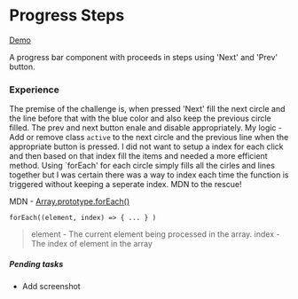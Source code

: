 # Progress Steps

[Demo](https://50projects50days-psi.vercel.app/progress-steps)

A progress bar component with proceeds in steps using 'Next' and 'Prev' button. 

### Experience 

The premise of the challenge is, when pressed 'Next' fill the next circle and the line before that with the blue color and also keep the previous circle filled. The prev and next button enale and disable appropriately. 
My logic - Add or remove class `active` to the next circle and the previous line when the appropriate button is pressed. I did not want to setup a index for each click and then based on that index fill the items and needed a more efficient method. Using `forEach' for each circle simply fills all the cirles and lines together but I was certain there was a way to index each time the function is triggered without keeping a seperate index. MDN to the rescue!

MDN - [Array.prototype.forEach()](https://developer.mozilla.org/en-US/docs/Web/JavaScript/Reference/Global_Objects/Array/forEach)

```forEach((element, index) => { ... } )```
> element - The current element being processed in the array.
> index - The index of element in the array


##### Pending tasks
- Add screenshot